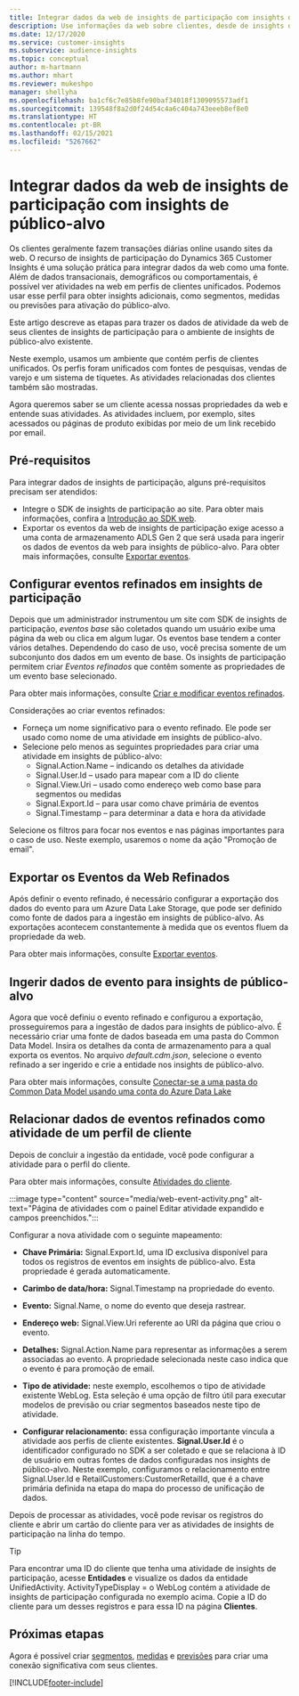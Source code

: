 ```yaml
---
title: Integrar dados da web de insights de participação com insights de público-alvo
description: Use informações da web sobre clientes, desde de insights de participação até insights de público-alvo.
ms.date: 12/17/2020
ms.service: customer-insights
ms.subservice: audience-insights
ms.topic: conceptual
author: m-hartmann
ms.author: mhart
ms.reviewer: mukeshpo
manager: shellyha
ms.openlocfilehash: ba1cf6c7e85b8fe90baf34018f1309095573adf1
ms.sourcegitcommit: 139548f8a2d0f24d54c4a6c404a743eeeb8ef8e0
ms.translationtype: HT
ms.contentlocale: pt-BR
ms.lasthandoff: 02/15/2021
ms.locfileid: "5267662"
---
```

# <a name="integrate-web-data-from-engagement-insights-with-audience-insights"></a>Integrar dados da web de insights de participação com insights de público-alvo

Os clientes geralmente fazem transações diárias online usando sites da web. O recurso de insights de participação do Dynamics 365 Customer Insights é uma solução prática para integrar dados da web como uma fonte. Além de dados transacionais, demográficos ou comportamentais, é possível ver atividades na web em perfis de clientes unificados. Podemos usar esse perfil para obter insights adicionais, como segmentos, medidas ou previsões para ativação do público-alvo.

Este artigo descreve as etapas para trazer os dados de atividade da web de seus clientes de insights de participação para o ambiente de insights de público-alvo existente.

Neste exemplo, usamos um ambiente que contém perfis de clientes unificados. Os perfis foram unificados com fontes de pesquisas, vendas de varejo e um sistema de tíquetes. As atividades relacionadas dos clientes também são mostradas. 

Agora queremos saber se um cliente acessa nossas propriedades da web e entende suas atividades. As atividades incluem, por exemplo, sites acessados ou páginas de produto exibidas por meio de um link recebido por email.

## <a name="prerequisites"></a>Pré-requisitos

Para integrar dados de insights de participação, alguns pré-requisitos precisam ser atendidos: 

- Integre o SDK de insights de participação ao site. Para obter mais informações, confira a [Introdução ao SDK web](../engagement-insights/instrument-website.md).
- Exportar os eventos da web de insights de participação exige acesso a uma conta de armazenamento ADLS Gen 2 que será usada para ingerir os dados de eventos da web para insights de público-alvo. Para obter mais informações, consulte [Exportar eventos](../engagement-insights/export-events.md).

## <a name="configure-refined-events-in-engagement-insights"></a>Configurar eventos refinados em insights de participação

Depois que um administrador instrumentou um site com SDK de insights de participação, *eventos base* são coletados quando um usuário exibe uma página da web ou clica em algum lugar. Os eventos base tendem a conter vários detalhes. Dependendo do caso de uso, você precisa somente de um subconjunto dos dados em um evento de base. Os insights de participação permitem criar *Eventos refinados* que contêm somente as propriedades de um evento base selecionado.     

Para obter mais informações, consulte [Criar e modificar eventos refinados](../engagement-insights/refined-events.md).

Considerações ao criar eventos refinados: 

- Forneça um nome significativo para o evento refinado. Ele pode ser usado como nome de uma atividade em insights de público-alvo.
- Selecione pelo menos as seguintes propriedades para criar uma atividade em insights de público-alvo: 
    - Signal.Action.Name – indicando os detalhes da atividade
    - Signal.User.Id – usado para mapear com a ID do cliente
    - Signal.View.Uri – usado como endereço web como base para segmentos ou medidas
    - Signal.Export.Id – para usar como chave primária de eventos <!-- system generated, do we need to list?-->
    - Signal.Timestamp – para determinar a data e hora da atividade

Selecione os filtros para focar nos eventos e nas páginas importantes para o caso de uso. Neste exemplo, usaremos o nome da ação "Promoção de email".

## <a name="export-the-refined-web-events"></a>Exportar os Eventos da Web Refinados 

Após definir o evento refinado, é necessário configurar a exportação dos dados do evento para um Azure Data Lake Storage, que pode ser definido como fonte de dados para a ingestão em insights de público-alvo. As exportações acontecem constantemente à medida que os eventos fluem da propriedade da web.

Para obter mais informações, consulte [Exportar eventos](../engagement-insights/export-events.md).

## <a name="ingest-event-data-to-audience-insights"></a>Ingerir dados de evento para insights de público-alvo

Agora que você definiu o evento refinado e configurou a exportação, prosseguiremos para a ingestão de dados para insights de público-alvo. É necessário criar uma fonte de dados baseada em uma pasta do Common Data Model. Insira os detalhes da conta de armazenamento para a qual exporta os eventos. No arquivo *default.cdm.json*, selecione o evento refinado a ser ingerido e crie a entidade nos insights de público-alvo.

Para obter mais informações, consulte [Conectar-se a uma pasta do Common Data Model usando uma conta do Azure Data Lake](connect-common-data-model.md)


## <a name="relate-refined-event-data-as-an-activity-of-a-customer-profile"></a>Relacionar dados de eventos refinados como atividade de um perfil de cliente

Depois de concluir a ingestão da entidade, você pode configurar a atividade para o perfil do cliente.

Para obter mais informações, consulte [Atividades do cliente](activities.md).

:::image type="content" source="media/web-event-activity.png" alt-text="Página de atividades com o painel Editar atividade expandido e campos preenchidos.":::

Configurar a nova atividade com o seguinte mapeamento: 

- **Chave Primária:** Signal.Export.Id, uma ID exclusiva disponível para todos os registros de eventos em insights de público-alvo. Esta propriedade é gerada automaticamente.

- **Carimbo de data/hora:** Signal.Timestamp na propriedade do evento.

- **Evento:** Signal.Name, o nome do evento que deseja rastrear.

- **Endereço web:** Signal.View.Uri referente ao URI da página que criou o evento.

- **Detalhes:** Signal.Action.Name para representar as informações a serem associadas ao evento. A propriedade selecionada neste caso indica que o evento é para promoção de email.

- **Tipo de atividade:** neste exemplo, escolhemos o tipo de atividade existente WebLog. Esta seleção é uma opção de filtro útil para executar modelos de previsão ou criar segmentos baseados neste tipo de atividade.

- **Configurar relacionamento:** essa configuração importante vincula a atividade aos perfis de cliente existentes. **Signal.User.Id** é o identificador configurado no SDK a ser coletado e que se relaciona à ID de usuário em outras fontes de dados configuradas nos insights de público-alvo. Neste exemplo, configuramos o relacionamento entre Signal.User.Id e RetailCustomers:CustomerRetailId, que é a chave primária definida na etapa do mapa do processo de unificação de dados.


Depois de processar as atividades, você pode revisar os registros do cliente e abrir um cartão do cliente para ver as atividades de insights de participação na linha do tempo. 

> [!TIP]
> Para encontrar uma ID do cliente que tenha uma atividade de insights de participação, acesse **Entidades** e visualize os dados da entidade UnifiedActivity. ActivityTypeDisplay = o WebLog contém a atividade de insights de participação configurada no exemplo acima. Copie a ID do cliente para um desses registros e para essa ID na página **Clientes**.

## <a name="next-steps"></a>Próximas etapas

Agora é possível criar [segmentos](segments.md), [medidas](measures.md) e [previsões](predictions.md) para criar uma conexão significativa com seus clientes.


[!INCLUDE[footer-include](../includes/footer-banner.md)]